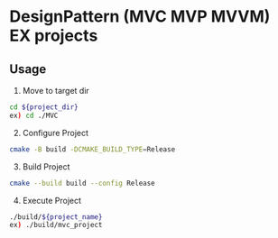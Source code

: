 # DesignPattern (MVC MVP MVVM) EX projects

## Usage
1. Move to target dir
```bash
cd ${project_dir}
ex) cd ./MVC
```
2. Configure Project
```bash
cmake -B build -DCMAKE_BUILD_TYPE=Release
```
3. Build Project
```bash
cmake --build build --config Release
```
4. Execute Project
```bash
./build/${project_name}
ex) ./build/mvc_project
```